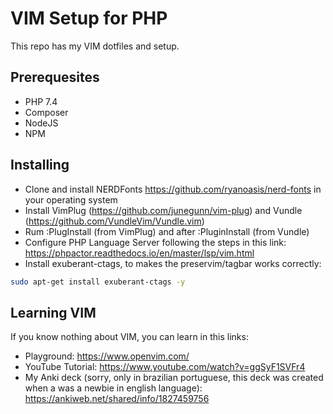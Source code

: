 # VIM Setup for PHP

This repo has my VIM dotfiles and setup.

## Prerequesites
- PHP 7.4
- Composer
- NodeJS
- NPM

## Installing
- Clone and install NERDFonts https://github.com/ryanoasis/nerd-fonts in your operating system
- Install VimPlug (https://github.com/junegunn/vim-plug) and Vundle (https://github.com/VundleVim/Vundle.vim)
- Rum :PlugInstall (from VimPlug) and after :PluginInstall (from Vundle)
- Configure PHP Language Server following the steps in this link: https://phpactor.readthedocs.io/en/master/lsp/vim.html
- Install exuberant-ctags, to makes the preservim/tagbar works correctly: 
```bash
sudo apt-get install exuberant-ctags -y
```

## Learning VIM
If you know nothing about VIM, you can learn in this links:
- Playground: https://www.openvim.com/
- YouTube Tutorial: https://www.youtube.com/watch?v=ggSyF1SVFr4
- My Anki deck (sorry, only in brazilian portuguese, this deck was created when a was a newbie in english language): https://ankiweb.net/shared/info/1827459756
